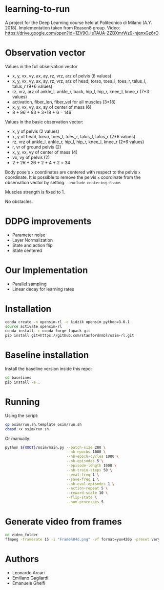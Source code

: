 # learning-to-run
A project for the Deep Learning course held at Politecnico di Milano (A.Y. 2018).
Implementation taken from Reason8 group.
Video: https://drive.google.com/open?id=1ZV9O_IeTAUA-ZZBXmrWz9-hjqnxGz6rO

# Observation vector
Values in the full observation vector
- x, y, vx, vy, ax, ay, rz, vrz, arz of pelvis (8 values)
- x, y, vx, vy, ax, ay, rz, vrz, arz of head, torso, toes_l, toes_r, talus_l, talus_r (9*6 values)
- rz, vrz, arz of ankle_l, ankle_r, back, hip_l, hip_r, knee_l, knee_r (7*3 values)
- activation, fiber_len, fiber_vel for all muscles (3*18)
- x, y, vx, vy, ax, ay of center of mass (6)
- 8 + 9*6 + 8*3 + 3*18 + 6 = 146

Values in the basic observation vector:
- x, y of pelvis (2 values)
- x, y  of head, torso, toes_l, toes_r, talus_l, talus_r (2*6 values)
- rz, vrz of ankle_l, ankle_r, hip_l, hip_r, knee_l, knee_r (2*6 values)
- r, vr of ground pelvis (2)
- x, y, vx, vy of center of mass (4)
- vx, vy of pelvis (2)
- 2 + 2*6 + 2*6 + 2 + 4 + 2 = 34

Body pose's `x` coordinates are centered with respect to the pelvis `x` coordinate.
It is possible to remove the pelvis `x` coordinate from the observation vector by setting `--exclude-centering-frame`.

Muscles strength is fixed to 1.

No obstacles.

# DDPG improvements
- Parameter noise
- Layer Normalization
- State and action flip
- State centered

# Our Implementation
- Parallel sampling
- Linear decay for learning rates

# Installation
```sh
conda create -n opensim-rl -c kidzik opensim python=3.6.1
source activate opensim-rl
conda install -c conda-forge lapack git
pip install git+https://github.com/stanfordnmbl/osim-rl.git
```

# Baseline installation
Install the baseline version inside this repo:
```sh
cd baselines
pip install -e .
```

# Running
Using the script:
```sh
cp osim/run.sh.template osim/run.sh
chmod +x osim/run.sh
```

Or manually:
```sh
python ${ROOT}/osim/main.py --batch-size 200 \
                            --nb-epochs 1000 \
                            --nb-epoch-cycles 1000 \
                            --nb-episodes 5 \
                            --episode-length 1000 \
                            --nb-train-steps 50 \
                            --eval-freq 1 \
                            --save-freq 1 \
                            --nb-eval-episodes 1 \
                            --action-repeat 5 \
                            --reward-scale 10 \
                            --flip-state \
                            --num-processes 5 
```

# Generate video from frames
```sh
cd video_folder
ffmpeg -framerate 15 -i "Frame%04d.png" -vf format=yuv420p -preset veryslow l2run_video.mp4
```

# Authors

- Leonardo Arcari
- Emiliano Gagliardi
- Emanuele Ghelfi
